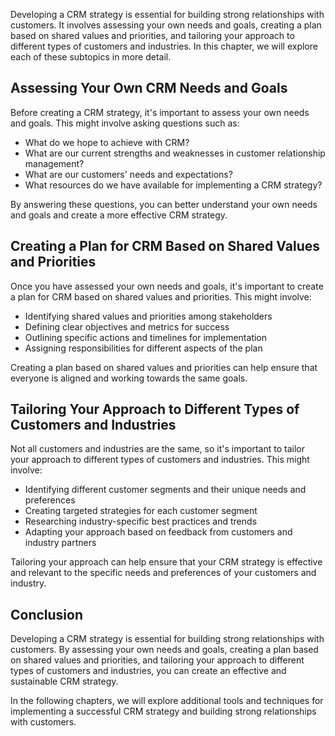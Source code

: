 
Developing a CRM strategy is essential for building strong relationships with customers. It involves assessing your own needs and goals, creating a plan based on shared values and priorities, and tailoring your approach to different types of customers and industries. In this chapter, we will explore each of these subtopics in more detail.

Assessing Your Own CRM Needs and Goals
--------------------------------------

Before creating a CRM strategy, it's important to assess your own needs and goals. This might involve asking questions such as:

* What do we hope to achieve with CRM?
* What are our current strengths and weaknesses in customer relationship management?
* What are our customers' needs and expectations?
* What resources do we have available for implementing a CRM strategy?

By answering these questions, you can better understand your own needs and goals and create a more effective CRM strategy.

Creating a Plan for CRM Based on Shared Values and Priorities
-------------------------------------------------------------

Once you have assessed your own needs and goals, it's important to create a plan for CRM based on shared values and priorities. This might involve:

* Identifying shared values and priorities among stakeholders
* Defining clear objectives and metrics for success
* Outlining specific actions and timelines for implementation
* Assigning responsibilities for different aspects of the plan

Creating a plan based on shared values and priorities can help ensure that everyone is aligned and working towards the same goals.

Tailoring Your Approach to Different Types of Customers and Industries
----------------------------------------------------------------------

Not all customers and industries are the same, so it's important to tailor your approach to different types of customers and industries. This might involve:

* Identifying different customer segments and their unique needs and preferences
* Creating targeted strategies for each customer segment
* Researching industry-specific best practices and trends
* Adapting your approach based on feedback from customers and industry partners

Tailoring your approach can help ensure that your CRM strategy is effective and relevant to the specific needs and preferences of your customers and industry.

Conclusion
----------

Developing a CRM strategy is essential for building strong relationships with customers. By assessing your own needs and goals, creating a plan based on shared values and priorities, and tailoring your approach to different types of customers and industries, you can create an effective and sustainable CRM strategy.

In the following chapters, we will explore additional tools and techniques for implementing a successful CRM strategy and building strong relationships with customers.
